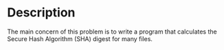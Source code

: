 # Description

The main concern of this problem is to write a program that calculates the Secure Hash Algorithm (SHA) digest for many files.
